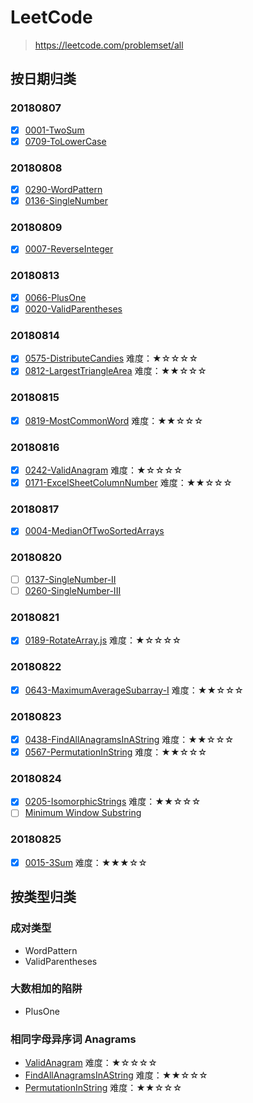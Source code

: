 # LeetCode

> https://leetcode.com/problemset/all

## 按日期归类

### 20180807

- [x] [0001-TwoSum](./0001-TwoSum.js)
- [x] [0709-ToLowerCase](./0709-ToLowerCase.js)

### 20180808

- [x] [0290-WordPattern](./0290-WordPattern.js)
- [x] [0136-SingleNumber](./0136-SingleNumber.js)

### 20180809

- [x] [0007-ReverseInteger](./0007-ReverseInteger.js)

### 20180813

- [x] [0066-PlusOne](./0066-PlusOne.js)
- [x] [0020-ValidParentheses](./0020-ValidParentheses.js)

### 20180814

- [x] [0575-DistributeCandies](./0575-DistributeCandies.js)  难度：★☆☆☆☆
- [x] [0812-LargestTriangleArea](./0812-LargestTriangleArea.js)  难度：★★☆☆☆

### 20180815

- [x] [0819-MostCommonWord](./0819-MostCommonWord.js)  难度：★★☆☆☆

### 20180816

- [x] [0242-ValidAnagram](./0242-ValidAnagram/js)  难度：★☆☆☆☆
- [x] [0171-ExcelSheetColumnNumber](./0171-ExcelSheetColumnNumber.js)  难度：★★☆☆☆

### 20180817

- [x] [0004-MedianOfTwoSortedArrays](./0004-MedianOfTwoSortedArrays.js)

### 20180820

- [ ] [0137-SingleNumber-II](./0137-SingleNumber-II.js)
- [ ] [0260-SingleNumber-III](./0260-SingleNumber-III.js)

### 20180821

- [x] [0189-RotateArray.js](./0189-RotateArray.js) 难度：★☆☆☆☆

### 20180822

- [x] [0643-MaximumAverageSubarray-I](./0643-MaximumAverageSubarray-I.js) 难度：★★☆☆☆

### 20180823

- [x] [0438-FindAllAnagramsInAString](./0438-FindAllAnagramsInAString.js) 难度：★★☆☆☆
- [x] [0567-PermutationInString](./0567-PermutationInString.js) 难度：★★☆☆☆

### 20180824

- [x] [0205-IsomorphicStrings](./0205-IsomorphicStrings.js) 难度：★★☆☆☆
- [ ] [Minimum Window Substring](https://leetcode.com/problems/minimum-window-substring/description/)

### 20180825

- [x] [0015-3Sum](./0015-3Sum.js) 难度：★★★☆☆

## 按类型归类

### 成对类型

- WordPattern
- ValidParentheses

### 大数相加的陷阱

- PlusOne

### 相同字母异序词 Anagrams

- [ValidAnagram](./0242-ValidAnagram/js)  难度：★☆☆☆☆
- [FindAllAnagramsInAString](./0438-FindAllAnagramsInAString.js)  难度：★★☆☆☆
- [PermutationInString](./0567-PermutationInString.js)  难度：★★☆☆☆
